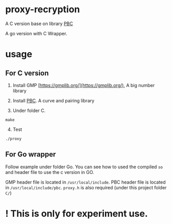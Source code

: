 # proxy-recryption

A C version base on library [PBC](https://crypto.stanford.edu/pbc/)

A go version with C Wrapper.

# usage

## For C version

1. Install GMP [https://gmplib.org/](https://gmplib.org/), A big number library

2. Install [PBC](https://crypto.stanford.edu/pbc/). A curve and pairing library

3. Under folder C.  

```
make
```

4. Test 

```
./proxy
```

## For Go wrapper

Follow example under folder Go. You can see how to used the compiled `so` and header file to use the c version in GO.

GMP header file is located in `/usr/local/include`. PBC header file is located in `/usr/local/include/pbc`.  `proxy.h` is also required (under this project folder `C/`)



# ! This is only for experiment use.

